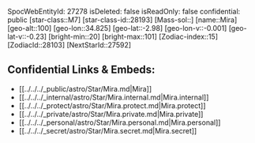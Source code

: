 ﻿---
location: [-2.98,34.825,100]
type: Station
tags:
- astro/Star

---
SpocWebEntityId: 27278
isDeleted: false
isReadOnly: false
confidential: public
[star-class::M7]
[star-class-id::28193]
[Mass-sol::]
[name::Mira]
[geo-alt::100]
[geo-lon::34.825]
[geo-lat::-2.98]
[geo-lon-v::-0.001]
[geo-lat-v::-0.23]
[bright-min::20]
[bright-max::101]
[Zodiac-index::15]
[ZodiacId::28103]
[NextStarId::27592]



## Confidential Links & Embeds: 
- [[../../../_public/astro/Star/Mira.md|Mira]] 
- [[../../../_internal/astro/Star/Mira.internal.md|Mira.internal]] 
- [[../../../_protect/astro/Star/Mira.protect.md|Mira.protect]] 
- [[../../../_private/astro/Star/Mira.private.md|Mira.private]] 
- [[../../../_personal/astro/Star/Mira.personal.md|Mira.personal]] 
- [[../../../_secret/astro/Star/Mira.secret.md|Mira.secret]] 
